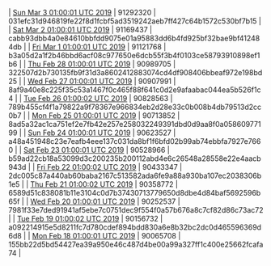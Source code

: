 | [Sun Mar  3 01:00:01 UTC 2019](https://transfer.sh/10q2Dz/trcninja-dbdump-20190303010001.tar.bz2) | 91292320 | 031efc31d946819fe22f8d1fcbf5ad3519242aeb7ff427c64b1572c530bf7b15 | 
| [Sat Mar  2 01:00:01 UTC 2019](https://transfer.sh/AiehT/trcninja-dbdump-20190302010001.tar.bz2) | 91169437 | cabb93dbb4a0e84610bbfdd9075e01a95883dd6b4fd925bf32bae9bf412484db | 
| [Fri Mar  1 01:00:01 UTC 2019](https://transfer.sh/13M7M4/trcninja-dbdump-20190301010001.tar.bz2) | 91121768 | b3a05d2a1f2b46bbd6acf08c977650e6dcb55f3b4f0103ce58793910898ef1b6 | 
| [Thu Feb 28 01:00:01 UTC 2019](https://transfer.sh/13P28R/trcninja-dbdump-20190228010001.tar.bz2) | 90989705 | 322507d2b730135fb9f31d3a8602412883074cd4df908406bbeaf972e198bd25 | 
| [Wed Feb 27 01:00:01 UTC 2019](https://transfer.sh/rNaE4/trcninja-dbdump-20190227010001.tar.bz2) | 90907991 | 8af9a40e8c225f35c53a1467f0c465f88f641c0d2e9afaabac044ea5b526f1c4 | 
| [Tue Feb 26 01:00:02 UTC 2019](https://transfer.sh/hoTXi/trcninja-dbdump-20190226010002.tar.bz2) | 90828563 | 789b455cf4f1a79822a9f78367e966834eb2d28e33c0b008b4db79513d2cc0b7 | 
| [Mon Feb 25 01:00:01 UTC 2019](https://transfer.sh/xgJAW/trcninja-dbdump-20190225010001.tar.bz2) | 90713852 | 8ad5a32ac1ca751ef2e7fb42e257e258032249391dbd0d9aa8f0a05860977199 | 
| [Sun Feb 24 01:00:01 UTC 2019](https://transfer.sh/lj2XW/trcninja-dbdump-20190224010001.tar.bz2) | 90623527 | a48a451948c23e7eafb4eee137c031da8bf1f6bfd02b99ab74ebbfa7927e7660 | 
| [Sat Feb 23 01:00:01 UTC 2019]() | 90528966 | b59ad22cb18a53099d3c200235b200112abd4e6c26548a28558e22e4aacb943d | 
| [Fri Feb 22 01:00:02 UTC 2019](https://transfer.sh/eUz9W/trcninja-dbdump-20190222010002.tar.bz2) | 90433347 | 2dc005c87a440ab60baba2167c513582ada6fe9a88a930ba107ec2038306b1e5 | 
| [Thu Feb 21 01:00:02 UTC 2019](https://transfer.sh/qqq08/trcninja-dbdump-20190221010001.tar.bz2) | 90358772 | 6589d51c838081b11e3104c0d7b37430713779650d8dbe4d84baf5692596b65f | 
| [Wed Feb 20 01:00:01 UTC 2019](https://transfer.sh/EVXX6/trcninja-dbdump-20190220010001.tar.bz2) | 90252537 | 7981f33e7ded91941af5ebe7c0751dec9f554f0a57b676a8c7cf82d86c73ac72 | 
| [Tue Feb 19 01:00:02 UTC 2019](https://transfer.sh/4QqFG/trcninja-dbdump-20190219010002.tar.bz2) | 90156732 | a092214915e5d8211fc7d780cdef894bdd830a6e8b32bc2dc0d465596369d6d8 | 
| [Mon Feb 18 01:00:01 UTC 2019](https://transfer.sh/HYPN/trcninja-dbdump-20190218010001.tar.bz2) | 90065708 | 155bb22d5bd54427ea39a950e46c487d4be00a99a327ff1c400e25662fcafa74 | 

